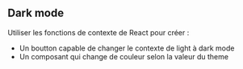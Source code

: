 ## Dark mode

Utiliser les fonctions de contexte de React pour créer :
- Un boutton capable de changer le contexte de light à dark mode
- Un composant qui change de couleur selon la valeur du theme
